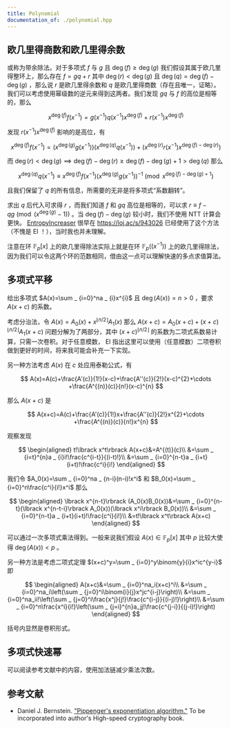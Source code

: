 ```yaml
---
title: Polynomial
documentation_of: ./polynomial.hpp
---
```


## 欧几里得商数和欧几里得余数

或称为带余除法。对于多项式 $f$ 与 $g$ 且 $\deg(f)\geq\deg(g)$ 我们假设其属于欧几里得整环上，那么存在 $f=gq+r$ 其中 $\deg(r)\lt \deg(g)$ 且 $\deg(q)=\deg(f)-\deg(g)$ ，那么说 $r$ 是欧几里得余数和 $q$ 是欧几里得商数（存在且唯一，证略）。我们可以考虑使用幂级数的逆元来得到这两者。我们发现 $gq$ 与 $f$ 的高位是相等的，那么

$$
x^{\deg(f)}f\left(x^{-1}\right)=g\left(x^{-1}\right)q\left(x^{-1}\right)x^{\deg(f)}+r\left(x^{-1}\right)x^{\deg(f)}
$$

发现 $r\left(x^{-1}\right)x^{\deg(f)}$ 影响的是高位，有

$$
x^{\deg(f)}f\left(x^{-1}\right)=\left(x^{\deg(g)}g\left(x^{-1}\right)\right)\left(x^{\deg(q)}q\left(x^{-1}\right)\right)+\left(x^{\deg(r)}r\left(x^{-1}\right)x^{\deg(f)-\deg(r)}\right)
$$

而 $\deg(r)\lt\deg(g)\implies \deg(f)-\deg(r)\geq\deg(f)-\deg(g)+1\gt\deg(q)$ 那么

$$
x^{\deg(q)}q\left(x^{-1}\right)\equiv x^{\deg(f)}f\left(x^{-1}\right)\left(x^{\deg(g)}g\left(x^{-1}\right)\right)^{-1}\pmod{x^{\deg(f)-\deg(g)+1}}
$$

且我们保留了 $q$ 的所有信息，所需要的无非是将多项式“系数翻转”。

求出 $q$ 后代入可求得 $r$ ，而我们知道 $f$ 和 $gq$ 高位是相等的，可以求 $r\equiv f-qg\pmod{(x^{\deg(g)}-1)}$ 。当 $\deg(f)-\deg(g)$ 较小时，我们不使用 NTT 计算会更快。 [EntropyIncreaser](https://loj.ac/u/EntropyIncreaser) 很早在 <https://loj.ac/s/943026> 已经使用了这个方法（不愧是 EI ！），当时我也并未理解。

注意在环 $\mathbb{F} _ p\lbrack x\rbrack$ 上的欧几里得除法实际上就是在环 $\mathbb{F} _ p((x^{-1}))$ 上的欧几里得除法，因为我们可以令这两个环的范数相同，借由这一点可以理解快速的多点求值算法。

## 多项式平移

给出多项式 $A(x)=\sum _ {i=0}^na _ {i}x^{i}$ 且 $\deg(A(x))=n\gt 0$ ，要求 $A(x+c)$ 的系数。

考虑分治法，令 $A(x)=A_0(x)+x^{\lfloor n/2\rfloor}A_1(x)$ 那么 $A(x+c)=A_0(x+c)+(x+c)^{\lfloor n/2\rfloor}A_1(x+c)$ 问题分解为了两部分，其中 $(x+c)^{\lfloor n/2\rfloor}$ 的系数为二项式系数易计算，只需一次卷积。对于任意模数， EI 指出这里可以使用（任意模数）二项卷积做到更好的时间，将来我可能会补充一下实现。

另一种方法考虑 $A(x)$ 在 $c$ 处应用泰勒公式，有

$$
A(x)=A(c)+\frac{A'(c)}{1!}(x-c)+\frac{A''(c)}{2!}(x-c)^{2}+\cdots +\frac{A^{(n)}(c)}{n!}(x-c)^{n}
$$

那么 $A(x+c)$ 是

$$
A(x+c)=A(c)+\frac{A'(c)}{1!}x+\frac{A''(c)}{2!}x^{2}+\cdots +\frac{A^{(n)}(c)}{n!}x^{n}
$$

观察发现

$$
\begin{aligned}
t!\lbrack x^t\rbrack A(x+c)&=A^{(t)}(c)\\
&=\sum _ {i=t}^{n}a _ {i}i!\frac{c^{i-t}}{(i-t)!}\\
&=\sum _ {i=0}^{n-t}a _ {i+t}(i+t)!\frac{c^i}{i!}
\end{aligned}
$$

我们令 $A_0(x)=\sum _ {i=0}^na _ {n-i}(n-i)!x^i$ 和 $B_0(x)=\sum _ {i=0}^n\frac{c^i}{i!}x^i$ 那么

$$
\begin{aligned}
\lbrack x^{n-t}\rbrack (A_0(x)B_0(x))&=\sum _ {i=0}^{n-t}(\lbrack x^{n-t-i}\rbrack A_0(x))(\lbrack x^i\rbrack B_0(x))\\
&=\sum _ {i=0}^{n-t}a _ {i+t}(i+t)!\frac{c^i}{i!}\\
&=t!\lbrack x^t\rbrack A(x+c)
\end{aligned}
$$

<!-- 注意这里的 Markdown 中 `[]()` 这种不能挨着写，否则会识别错误！ -->

可以通过一次多项式乘法得到。一般来说我们假设 $A(x)\in\mathbb{F} _ p\lbrack x\rbrack$ 其中 $p$ 比较大使得 $\deg(A(x))\lt p$ 。

另一种方法是考虑二项式定理 $(x+c)^y=\sum _ {i=0}^y\binom{y}{i}x^ic^{y-i}$ 即

$$
\begin{aligned}
A(x+c)&=\sum _ {i=0}^na_i(x+c)^i\\
&=\sum _ {i=0}^na_i\left(\sum _ {j=0}^i\binom{i}{j}x^jc^{i-j}\right)\\
&=\sum _ {i=0}^na_ii!\left(\sum _ {j=0}^i\frac{x^j}{j!}\frac{c^{i-j}}{(i-j)!}\right)\\
&=\sum _ {i=0}^n\frac{x^i}{i!}\left(\sum _ {j=i}^{n}a_jj!\frac{c^{j-i}}{(j-i)!}\right)
\end{aligned}
$$

括号内显然是卷积形式。

## 多项式快速幂

可以阅读参考文献中的内容，使用加法链减少乘法次数。

## 参考文献

- Daniel J. Bernstein. ["Pippenger's exponentiation algorithm."](http://cr.yp.to/papers.html#pippenger) To be incorporated into author's High-speed cryptography book.